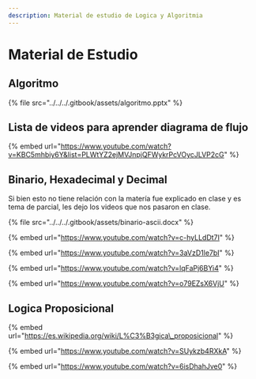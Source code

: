 ```yaml
---
description: Material de estudio de Logica y Algoritmia
---
```


# Material de Estudio

## Algoritmo

{% file src="../../../.gitbook/assets/algoritmo.pptx" %}

## Lista de videos para aprender diagrama de flujo

{% embed url="https://www.youtube.com/watch?v=KBC5mhbiy6Y&list=PLWtYZ2ejMVJnpjQFWykrPcVOycJLVP2cG" %}

## Binario, Hexadecimal y Decimal

Si bien esto no tiene relación con la matería fue explicado en clase y es tema de parcial, les dejo los videos que nos pasaron en clase.

{% file src="../../../.gitbook/assets/binario-ascii.docx" %}

{% embed url="https://www.youtube.com/watch?v=c-hyLLdDt7I" %}

{% embed url="https://www.youtube.com/watch?v=3aVzD1le7bI" %}

{% embed url="https://www.youtube.com/watch?v=lqFaPj6BYi4" %}

{% embed url="https://www.youtube.com/watch?v=o79EZsX6VjU" %}

## Logica Proposicional

{% embed url="https://es.wikipedia.org/wiki/L%C3%B3gica\_proposicional" %}

{% embed url="https://www.youtube.com/watch?v=SUykzb4RXkA" %}

{% embed url="https://www.youtube.com/watch?v=6isDhahJve0" %}

